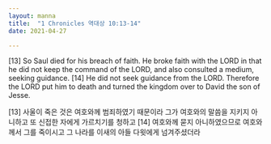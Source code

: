 ```yaml
---
layout: manna
title:  "1 Chronicles 역대상 10:13-14"
date: 2021-04-27

---
```

[13] So Saul died for his breach of faith. He broke faith with the LORD in that he did not keep the command of the LORD, and also consulted a medium, seeking guidance. [14] He did not seek guidance from the LORD. Therefore the LORD put him to death and turned the kingdom over to David the son of Jesse.

[13] 사울이 죽은 것은 여호와께 범죄하였기 때문이라 그가 여호와의 말씀을 지키지 아니하고 또 신접한 자에게 가르치기를 청하고 [14] 여호와께 묻지 아니하였으므로 여호와께서 그를 죽이시고 그 나라를 이새의 아들 다윗에게 넘겨주셨더라
